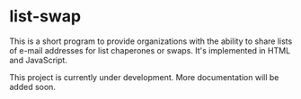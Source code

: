 list-swap
=========

This is a short program to provide organizations with the ability to share lists of e-mail addresses for list chaperones or swaps. It's implemented in HTML and JavaScript.

This project is currently under development. More documentation will be added soon.
